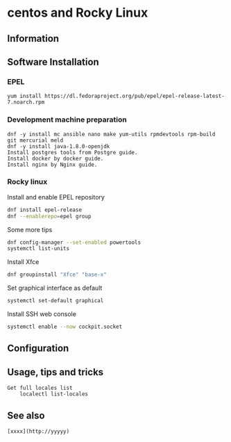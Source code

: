 # centos and Rocky Linux

## Information

## Software Installation

### EPEL

    yum install https://dl.fedoraproject.org/pub/epel/epel-release-latest-7.noarch.rpm

### Development machine preparation

    dnf -y install mc ansible nano make yum-utils rpmdevtools rpm-build git mercurial meld
    dnf -y install java-1.8.0-openjdk
    Install postgres tools from Postgre guide.
    Install docker by docker guide.
    Install nginx by Nginx guide.

### Rocky linux

Install and enable EPEL repository

```sh
dnf install epel-release
dnf --enablerepo=epel group
```

Some more tips

```sh
dnf config-manager --set-enabled powertools
systemctl list-units
```

Install Xfce

```sh
dnf groupinstall "Xfce" "base-x"
```

Set graphical interface as default

```sh
systemctl set-default graphical
```

Install SSH web console

```sh
systemctl enable --now cockpit.socket
```

## Configuration

## Usage, tips and tricks

    Get full locales list
        localectl list-locales

## See also

    [xxxx](http://yyyyy)
